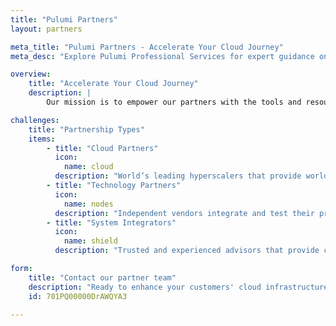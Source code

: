 ```yaml
---
title: "Pulumi Partners"
layout: partners

meta_title: "Pulumi Partners - Accelerate Your Cloud Journey"
meta_desc: "Explore Pulumi Professional Services for expert guidance on cloud infrastructure, automation, and best practices to streamline your cloud journey."

overview:
    title: "Accelerate Your Cloud Journey"
    description: |
        Our mission is to empower our partners with the tools and resources they need to build robust, cloud-native infrastructure solutions. Comprehensive guides, detailed documentation, an engaged community, and expert support make partnering with us a seamless and productive experience. With our infrastructure-as-code platform and extensive API suite, you can create customized, scalable, and secure infrastructure solutions for your clients.

challenges:
    title: "Partnership Types"
    items:
        - title: "Cloud Partners"
          icon:
            name: cloud
          description: "World’s leading hyperscalers that provide world class service to our mutual customers"
        - title: "Technology Partners"
          icon:
            name: nodes
          description: "Independent vendors integrate and test their products with Pulumi, enabling comprehensive, end-to-end cloud infrastructure solutions"
        - title: "System Integrators"
          icon:
            name: shield
          description: "Trusted and experienced advisors that provide customized solutions to clients implementing modern Infrastructure as Code"

form:
    title: "Contact our partner team"
    description: "Ready to enhance your customers' cloud infrastructure with powerful automation and infrastructure-as-code capabilities? Drop our partner team a note to get started with Pulumi."
    id: 701PQ00000DrAWQYA3

---
```

